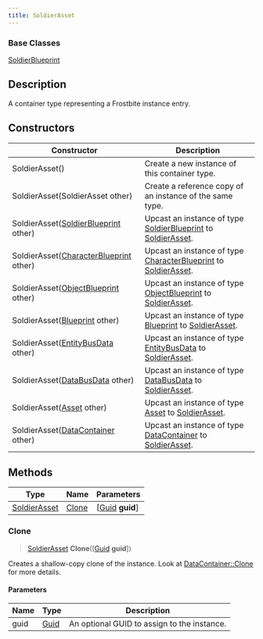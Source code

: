 ```yaml
---
title: SoldierAsset
---
```

### Base Classes

[SoldierBlueprint](SoldierBlueprint)

## Description

A container type representing a Frostbite instance entry.

## Constructors

| Constructor                                                             | Description                                                                                                     |
| ----------------------------------------------------------------------- | --------------------------------------------------------------------------------------------------------------- |
| SoldierAsset()                                                          | Create a new instance of this container type.                                                                   |
| SoldierAsset(SoldierAsset other)                                        | Create a reference copy of an instance of the same type.                                                        |
| SoldierAsset([SoldierBlueprint](SoldierBlueprint) other)                | Upcast an instance of type [SoldierBlueprint](SoldierBlueprint) to [SoldierAsset](SoldierAsset).                |
| SoldierAsset([CharacterBlueprint](CharacterBlueprint) other)            | Upcast an instance of type [CharacterBlueprint](CharacterBlueprint) to [SoldierAsset](SoldierAsset).            |
| SoldierAsset([ObjectBlueprint](ObjectBlueprint) other)                  | Upcast an instance of type [ObjectBlueprint](ObjectBlueprint) to [SoldierAsset](SoldierAsset).                  |
| SoldierAsset([Blueprint](Blueprint) other)                              | Upcast an instance of type [Blueprint](Blueprint) to [SoldierAsset](SoldierAsset).                              |
| SoldierAsset([EntityBusData](EntityBusData) other)                      | Upcast an instance of type [EntityBusData](EntityBusData) to [SoldierAsset](SoldierAsset).                      |
| SoldierAsset([DataBusData](DataBusData) other)                          | Upcast an instance of type [DataBusData](DataBusData) to [SoldierAsset](SoldierAsset).                          |
| SoldierAsset([Asset](Asset) other)                                      | Upcast an instance of type [Asset](Asset) to [SoldierAsset](SoldierAsset).                                      |
| SoldierAsset([DataContainer](/vext/ref/shared/class/datacontainer) other) | Upcast an instance of type [DataContainer](/vext/ref/shared/class/datacontainer) to [SoldierAsset](SoldierAsset). |

## Methods

| Type                         | Name            | Parameters                                     |
| ---------------------------- | --------------- | ---------------------------------------------- |
| [SoldierAsset](SoldierAsset) | [Clone](#clone) | \[[Guid](/vext/ref/shared/class/guid) **guid**\] |

### Clone

> [SoldierAsset](SoldierAsset) **Clone**(\[[Guid](/vext/ref/shared/class/guid) **guid**\])

Creates a shallow-copy clone of the instance. Look at [DataContainer::Clone](/vext/ref/shared/class/datacontainer#clone) for more details.

#### Parameters

| Name | Type         | Description                                 |
| ---- | ------------ | ------------------------------------------- |
| guid | [Guid](Guid) | An optional GUID to assign to the instance. |
